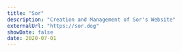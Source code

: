 ```yaml
---
title: "Sor"
description: "Creation and Management of Sor's Website"
externalUrl: "https://sor.dog"
showDate: false
date: 2020-07-01
---
```

